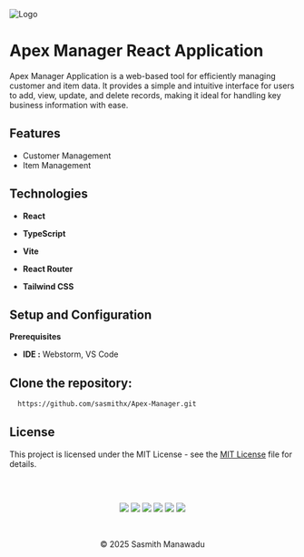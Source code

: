 
![Logo](https://ik.imagekit.io/ably/ghost/prod/2023/11/best-react-component-libraries.png?tr=w-1728,q-50)

# Apex Manager React Application

Apex Manager Application is a web-based tool for efficiently managing customer and item data. It provides a simple and intuitive interface for users to add, view, update, and delete records, making it ideal for handling key business information with ease.


## Features

- Customer Management
- Item Management

## Technologies

- **React** 
- **TypeScript**
- **Vite** 
- **React Router**

- **Tailwind CSS**


## Setup and Configuration

**Prerequisites**

- **IDE :** Webstorm, VS Code

## Clone the repository:

```bash
  https://github.com/sasmithx/Apex-Manager.git
```
## 



## License

This project is licensed under the MIT License - see the [ MIT License](https://github.com/sasmithx/Apex-Manager?tab=MIT-1-ov-file) file for details.

##
<div align="center">

<br>
<div align="center">
<p>
    <img src="https://img.shields.io/badge/Git-black?style=for-the-badge&logo=git&logoColor=F05032" />
    <img src="https://img.shields.io/badge/GitHub-black?style=for-the-badge&logo=github&logoColor=white" />
    <img src="https://img.shields.io/badge/React-20232A?style=for-the-badge&logo=react&logoColor=61DAFB" />
    <img src="https://img.shields.io/badge/typescript-%23007ACC.svg?style=for-the-badge&logo=typescript&logoColor=white" />
    <img src="https://img.shields.io/badge/Vite-000000?style=for-the-badge&logo=vite&logoColor=FFD62E" />
    <img src="https://img.shields.io/badge/tailwindcss-%2338B2AC.svg?style=for-the-badge&logo=tailwind-css&logoColor=white" />
</p>
</div>

</div> <br>
<p align="center">
  &copy; 2025 Sasmith Manawadu
</p>
